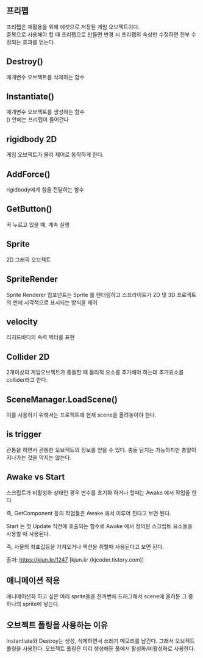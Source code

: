 ## 프리펩

프리펩은 재활용을 위해 에셋으로 저장된 게임 오브젝트이다. <br/>
중복으로 사용해야 할 때 프리펩으로 만들면 변경 시 프리펩의 속성만 수정하면 전부 수정되는 효과를 얻는다.

## Destroy()

매개변수 오브젝트를 삭제하는 함수

## Instantiate()

매개변수 오브젝트를 생성하는 함수<br/>
() 안에는 프리펩이 들어간다

## rigidbody 2D

게임 오브젝트가 물리 제어로 동작하게 한다.

## AddForce()

rigidbody에게 힘을 전달하는 함수

## GetButton()

꾹 누르고 있을 때, 계속 실행

## Sprite

2D 그래픽 오브젝트

## SpriteRender

Sprite Renderer 컴포넌트는 Sprite 를 렌더링하고 스프라이트가 2D 및 3D 프로젝트의 씬에 시각적으로 표시되는 방식을 제어

## velocity

리지드바디의 속력 벡터를 표현

## Collider 2D

2개이상의 게임오브젝트가 충돌할 때 믈리적 요소를 추가해야 하는데 추가요소를 collider라고 한다.

## SceneManager.LoadScene()

이를 사용하기 위해서는 프로젝트에 현재 scene을 올려놓아야 한다.

## is trigger

관통을 하면서 관통한 오브젝트의 정보를 얻을 수 있다. 충돌 탐지는 가능하지만 총알이 지나가는 것을 막지는 않는다.

## Awake vs Start

스크립트가 비활성화 상태인 경우 변수를 초기화 하거나 할때는 Awake 에서 작업을 한다

즉, GetComponent 등의 작업들은 Awake 에서 이루어 진다고 보면 된다.

Start 는 첫 Update 직전에 호출되는 함수로 Awake 에서 정의된 스크립트 요소들을 사용할 때 사용된다.

즉, 사물의 좌표값등을 가져오거나 액션을 취할때 사용된다고 보면 된다.

출처: https://kjun.kr/1247 [kjun.kr (kjcoder.tistory.com)]

## 애니메이션 적용

애니메이션화 하고 싶은 여러 sprite들을 한꺼번에 드래그해서 scene에 올려둔 그 중 하나의 sprite에 넣는다.

## 오브젝트 폴링을 사용하는 이유

Instantiate와 Destroy는 생성, 삭제하면서 쓰레기 메모리를 남긴다.
그래서 오브젝트 풀링을 사용한다. 오브젝트 풀링은 미리 생성해둔 풀에서 활성화/비활성화로 사용한다.
